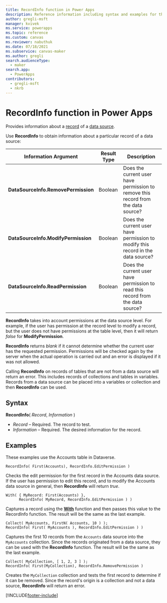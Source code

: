 ```yaml
---
title: RecordInfo function in Power Apps
description: Reference information including syntax and examples for the RecordInfo function in Power Apps.
author: gregli-msft
manager: kvivek
ms.service: powerapps
ms.topic: reference
ms.custom: canvas
ms.reviewer: nabuthuk
ms.date: 07/18/2021
ms.subservice: canvas-maker
ms.author: gregli
search.audienceType: 
  - maker
search.app: 
  - PowerApps
contributors:
  - gregli-msft
  - nkrb
---
```

# RecordInfo function in Power Apps
Provides information about a [record](../working-with-tables#elements-of-a-table) of a [data source](../working-with-data-sources.md).

Use **RecordInfo** to obtain information about a particular record of a data source:

| Information Argument | Result Type | Description |
| --- | --- | --- |
| **DataSourceInfo.RemovePermission** |Boolean |Does the current user have permission to remove this record from the data source? |
| **DataSourceInfo.ModifyPermission** |Boolean |Does the current user have permission to modify this record in the data source? |
| **DataSourceInfo.ReadPermission** |Boolean |Does the current user have permission to read this record from the data source? |

**RecordInfo** takes into account permissions at the data source level.  For example, if the user has permission at the record level to modify a record, but the user does not have permissions at the table level, then it will return *false* for **ModifyPermission**.

**RecordInfo** returns *blank* if it cannot determine whether the current user has the requested permission.  Permissions will be checked again by the server when the actual operation is carried out and an error is displayed if it was not allowed.

Calling **RecordInfo** on records of tables that are not from a data source will return an error.  This includes records of collections and tables in variables.  Records from a data source can be placed into a variables or collection and then **RecordInfo** can be used. 

## Syntax
**RecordInfo**( *Record*, *Information* )

* *Record* – Required. The record to test.
* *Information* – Required. The desired information for the record.

## Examples
These examples use the Accounts table in Dataverse.

```powerapps-dot
RecordInfo( First(Accounts), RecordInfo.EditPermission )
```
Checks the edit permission for the first record in the Accounts data source.  If the user has permission to edit this record, and to modify the Accounts data source in general, then **RecordInfo** will return *true*.  

```powerapps-dot
With( { MyRecord: First(Accounts) }, 
      RecordInfo( MyRecord, RecordInfo.EditPermission ) )
```
Captures a record using the [**With**](function-with.md) function and then passes this value to the RecordInfo function.  The result will be the same as the last example.

```powerapps-dot
Collect( MyAccounts, FirstN( Accounts, 10 ) );
RecordInfo( First( MyAccounts ), RecordInfo.EditPermission ) )
```
Captures the first 10 records from the `Accounts` data source into the `MyAccounts` collection.  Since the records originated from a data source, they can be used with the **RecordInfo** function.  The result will be the same as the last example.

```powerapps-dot
Collect( MyCollection, [ 1, 2, 3 ] );
RecordInfo( First(MyCollection), RecordInfo.RemovePermission )
```
Creates the `MyCollection` collection and tests the first record to determine if it can be removed.  Since the record's origin is a collection and not a data source, **RecordInfo** will return an error.

[!INCLUDE[footer-include](../../../includes/footer-banner.md)]
